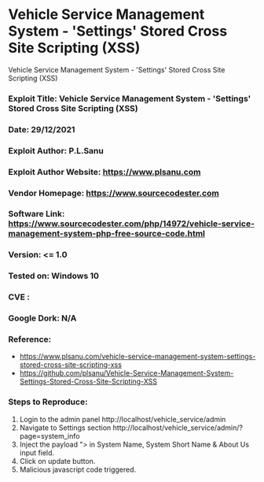 # Vehicle Service Management System - 'Settings' Stored Cross Site Scripting (XSS)
Vehicle Service Management System - 'Settings' Stored Cross Site Scripting (XSS)

### Exploit Title: Vehicle Service Management System - 'Settings' Stored Cross Site Scripting (XSS)
### Date: 29/12/2021
### Exploit Author: P.L.Sanu
### Exploit Author Website: https://www.plsanu.com
### Vendor Homepage: https://www.sourcecodester.com
### Software Link: https://www.sourcecodester.com/php/14972/vehicle-service-management-system-php-free-source-code.html
### Version: <= 1.0
### Tested on: Windows 10
### CVE : 
### Google Dork: N/A
### Reference: 
- https://www.plsanu.com/vehicle-service-management-system-settings-stored-cross-site-scripting-xss
- https://github.com/plsanu/Vehicle-Service-Management-System-Settings-Stored-Cross-Site-Scripting-XSS

### Steps to Reproduce:
1. Login to the admin panel http://localhost/vehicle_service/admin
2. Navigate to Settings section http://localhost/vehicle_service/admin/?page=system_info
3. Inject the payload "><script>alert(document.cookie)</script> in System Name, System Short Name & About Us input field.
4. Click on update button.
5. Malicious javascript code triggered.
